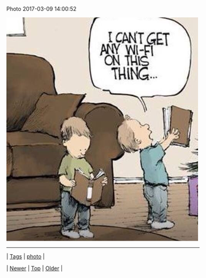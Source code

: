 <!--
title: Photo 2017-03-09 14
date: 2020-06-28T15:27:00.155Z
tags: photo
-->


Photo 2017-03-09 14:00:52

![](158190373460-0.jpg)

<!--BOTTOM-POST-NAVIGATION-->
---

| [Tags](tags.md) | [photo](tag-photo.md) |

| [Newer](158149922922.md) | [Top](index.md) | [Older](158197728833.md) |